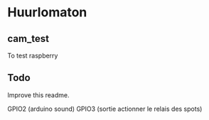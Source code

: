 # Huurlomaton

## cam_test
To test raspberry 
## Todo
Improve this readme.

GPIO2 (arduino sound)
GPIO3 (sortie actionner le relais des spots)